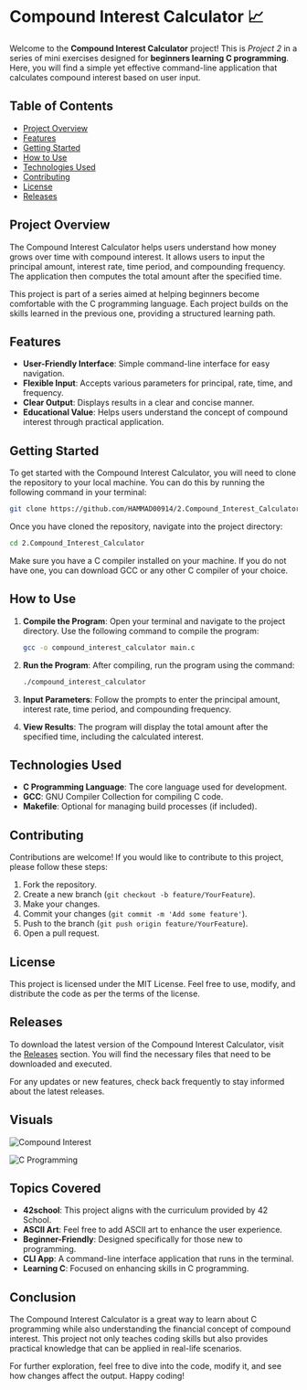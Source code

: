 # Compound Interest Calculator 📈

Welcome to the **Compound Interest Calculator** project! This is *Project 2* in a series of mini exercises designed for **beginners learning C programming**. Here, you will find a simple yet effective command-line application that calculates compound interest based on user input.

## Table of Contents

- [Project Overview](#project-overview)
- [Features](#features)
- [Getting Started](#getting-started)
- [How to Use](#how-to-use)
- [Technologies Used](#technologies-used)
- [Contributing](#contributing)
- [License](#license)
- [Releases](#releases)

## Project Overview

The Compound Interest Calculator helps users understand how money grows over time with compound interest. It allows users to input the principal amount, interest rate, time period, and compounding frequency. The application then computes the total amount after the specified time.

This project is part of a series aimed at helping beginners become comfortable with the C programming language. Each project builds on the skills learned in the previous one, providing a structured learning path.

## Features

- **User-Friendly Interface**: Simple command-line interface for easy navigation.
- **Flexible Input**: Accepts various parameters for principal, rate, time, and frequency.
- **Clear Output**: Displays results in a clear and concise manner.
- **Educational Value**: Helps users understand the concept of compound interest through practical application.

## Getting Started

To get started with the Compound Interest Calculator, you will need to clone the repository to your local machine. You can do this by running the following command in your terminal:

```bash
git clone https://github.com/HAMMAD00914/2.Compound_Interest_Calculator.git
```

Once you have cloned the repository, navigate into the project directory:

```bash
cd 2.Compound_Interest_Calculator
```

Make sure you have a C compiler installed on your machine. If you do not have one, you can download GCC or any other C compiler of your choice.

## How to Use

1. **Compile the Program**: Open your terminal and navigate to the project directory. Use the following command to compile the program:

   ```bash
   gcc -o compound_interest_calculator main.c
   ```

2. **Run the Program**: After compiling, run the program using the command:

   ```bash
   ./compound_interest_calculator
   ```

3. **Input Parameters**: Follow the prompts to enter the principal amount, interest rate, time period, and compounding frequency.

4. **View Results**: The program will display the total amount after the specified time, including the calculated interest.

## Technologies Used

- **C Programming Language**: The core language used for development.
- **GCC**: GNU Compiler Collection for compiling C code.
- **Makefile**: Optional for managing build processes (if included).

## Contributing

Contributions are welcome! If you would like to contribute to this project, please follow these steps:

1. Fork the repository.
2. Create a new branch (`git checkout -b feature/YourFeature`).
3. Make your changes.
4. Commit your changes (`git commit -m 'Add some feature'`).
5. Push to the branch (`git push origin feature/YourFeature`).
6. Open a pull request.

## License

This project is licensed under the MIT License. Feel free to use, modify, and distribute the code as per the terms of the license.

## Releases

To download the latest version of the Compound Interest Calculator, visit the [Releases](https://github.com/HAMMAD00914/2.Compound_Interest_Calculator/releases) section. You will find the necessary files that need to be downloaded and executed.

For any updates or new features, check back frequently to stay informed about the latest releases.

## Visuals

![Compound Interest](https://img.shields.io/badge/Compound%20Interest-Calculator-blue.svg)

![C Programming](https://img.shields.io/badge/Learning-C%20Programming-orange.svg)

## Topics Covered

- **42school**: This project aligns with the curriculum provided by 42 School.
- **ASCII Art**: Feel free to add ASCII art to enhance the user experience.
- **Beginner-Friendly**: Designed specifically for those new to programming.
- **CLI App**: A command-line interface application that runs in the terminal.
- **Learning C**: Focused on enhancing skills in C programming.

## Conclusion

The Compound Interest Calculator is a great way to learn about C programming while also understanding the financial concept of compound interest. This project not only teaches coding skills but also provides practical knowledge that can be applied in real-life scenarios.

For further exploration, feel free to dive into the code, modify it, and see how changes affect the output. Happy coding!